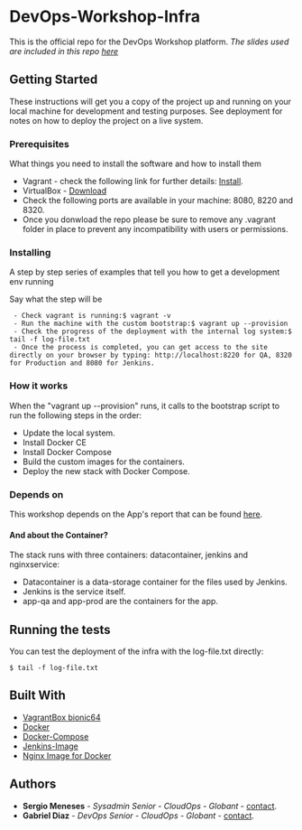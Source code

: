 # DevOps-Workshop-Infra

This is the official repo for the DevOps Workshop platform.
*The slides used are included in this repo [here](Docs/workshop-slides.pdf)*

## Getting Started

These instructions will get you a copy of the project up and running on your local machine for development and testing purposes. See deployment for notes on how to deploy the project on a live system.

### Prerequisites

What things you need to install the software and how to install them


 * Vagrant - check the following link for further details: [Install](https://www.vagrantup.com/docs/installation/).
 * VirtualBox - [Download](https://www.virtualbox.org/wiki/Linux_Downloads)
 * Check the following ports are available in your machine: 8080, 8220 and 8320.
 * Once you donwload the repo please be sure to remove any .vagrant folder in place to prevent any incompatibility with users or permissions.

### Installing

A step by step series of examples that tell you how to get a development env running

Say what the step will be

```
 - Check vagrant is running:$ vagrant -v
 - Run the machine with the custom bootstrap:$ vagrant up --provision
 - Check the progress of the deployment with the internal log system:$ tail -f log-file.txt
 - Once the process is completed, you can get access to the site directly on your browser by typing: http://localhost:8220 for QA, 8320 for Production and 8080 for Jenkins.
```

### How it works

When the "vagrant up --provision" runs, it calls to the bootstrap script to run the following steps in the order:

 * Update the local system.
 * Install Docker CE
 * Install Docker Compose
 * Build the custom images for the containers.
 * Deploy the new stack with Docker Compose.

### Depends on

This workshop depends on the App's report that can be found [here](https://github.com/sergioandresmeneses/DevOps-Workshop-App).


#### And about the Container?

The stack runs with three containers: datacontainer, jenkins and nginxservice:

 * Datacontainer is a data-storage container for the files used by Jenkins.
 * Jenkins is the service itself.
 * app-qa and app-prod are the containers for the app.


## Running the tests

You can test the deployment of the infra with the log-file.txt directly:
```
$ tail -f log-file.txt
```

## Built With

* [VagrantBox bionic64](https://app.vagrantup.com/ubuntu/boxes/bionic64)
* [Docker](https://docs.docker.com/)
* [Docker-Compose](https://docs.docker.com/compose/) 
* [Jenkins-Image](https://hub.docker.com/_/jenkins)
* [Nginx Image for Docker](https://hub.docker.com/_/nginx)


## Authors

* **Sergio Meneses** - *Sysadmin Senior - CloudOps -  Globant* - [contact](mailto:sergio.meneses@globant.com).
* **Gabriel Diaz** - *DevOps Senior - CloudOps - Globant* - [contact](mailto:gabrielfelipe.diaz@globant.com).
